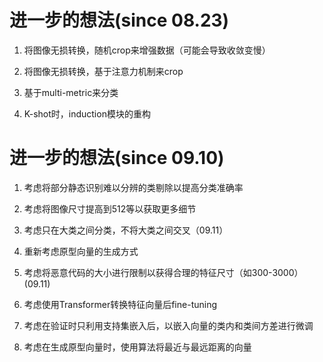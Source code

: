 # 进一步的想法(since 08.23)

1. 将图像无损转换，随机crop来增强数据（可能会导致收敛变慢）

2. 将图像无损转换，基于注意力机制来crop

3. 基于multi-metric来分类

4. K-shot时，induction模块的重构

# 进一步的想法(since 09.10)

1. 考虑将部分静态识别难以分辨的类剔除以提高分类准确率

2. 考虑将图像尺寸提高到512等以获取更多细节

3. 考虑只在大类之间分类，不将大类之间交叉（09.11）

4. 重新考虑原型向量的生成方式

5. 考虑将恶意代码的大小进行限制以获得合理的特征尺寸（如300-3000）(09.11)

6. 考虑使用Transformer转换特征向量后fine-tuning

7. 考虑在验证时只利用支持集嵌入后，以嵌入向量的类内和类间方差进行微调

8. 考虑在生成原型向量时，使用算法将最近与最远距离的向量